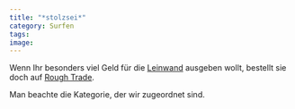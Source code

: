 ```yaml
---
title: "*stolzsei*"
category: Surfen
tags: 
image: 
---
```


Wenn Ihr besonders viel Geld für die [Leinwand](http://www.mkzwo.com/home/viewtopic.php?topic=3614&lastPage=1) ausgeben wollt, bestellt sie doch auf [Rough Trade](http://www2.roughtrade.com/site/shop_detail.lasso?search_type=sku&sku=277548).  

  

Man beachte die Kategorie, der wir zugeordnet sind.